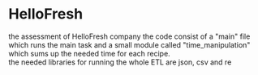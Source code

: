 # HelloFresh
the assessment of HelloFresh company
the code consist of a "main" file which runs the main task and a small module called "time_manipulation" which sums up the needed time for each recipe. \
the needed libraries for running the whole ETL are json, csv and re
